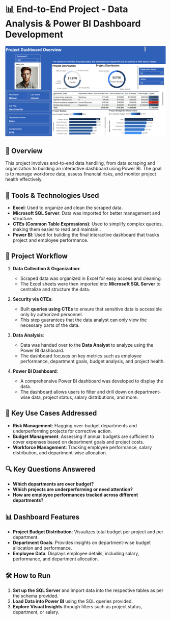 # 📊 End-to-End Project - Data Analysis & Power BI Dashboard Development
![imgae](img.png)
## 🚀 Overview

This project involves end-to-end data handling, from data scraping and organization to building an interactive dashboard using Power BI. The goal is to manage workforce data, assess financial risks, and monitor project health effectively.

## 🔧 Tools & Technologies Used

- **Excel**: Used to organize and clean the scraped data.
- **Microsoft SQL Server**: Data was imported for better management and structure.
- **CTEs (Common Table Expressions)**: Used to simplify complex queries, making them easier to read and maintain..
- **Power BI**: Used for building the final interactive dashboard that tracks project and employee performance.

## 🧱 Project Workflow

1. **Data Collection & Organization**:
    - Scraped data was organized in Excel for easy access and cleaning.
    - The Excel sheets were then imported into **Microsoft SQL Server** to centralize and structure the data.

2. **Security via CTEs**:
    - Built **queries using CTEs** to ensure that sensitive data is accessible only by authorized personnel.
    - This step guarantees that the data analyst can only view the necessary parts of the data.

3. **Data Analysis**:
    - Data was handed over to the **Data Analyst** to analyze using the Power BI dashboard.
    - The dashboard focuses on key metrics such as employee performance, department goals, budget analysis, and project health.

4. **Power BI Dashboard**:
    - A comprehensive Power BI dashboard was developed to display the data.
    - The dashboard allows users to filter and drill down on department-wise data, project status, salary distributions, and more.

## 🎯 Key Use Cases Addressed

- **Risk Management**: Flagging over-budget departments and underperforming projects for corrective action.
- **Budget Management**: Assessing if annual budgets are sufficient to cover expenses based on department goals and project costs.
- **Workforce Management**: Tracking employee performance, salary distribution, and department-wise allocation.

## 🔍 Key Questions Answered

- **Which departments are over budget?**
- **Which projects are underperforming or need attention?**
- **How are employee performances tracked across different departments?**

## 📊 Dashboard Features

- **Project Budget Distribution**: Visualizes total budget per project and per department.
- **Department Goals**: Provides insights on department-wise budget allocation and performance.
- **Employee Data**: Displays employee details, including salary, performance, and department allocation.

## 🛠️ How to Run

1. **Set up the SQL Server** and import data into the respective tables as per the schema provided.
2. **Load Data into Power BI** using the SQL queries provided.
3. **Explore Visual Insights** through filters such as project status, department, or salary.

